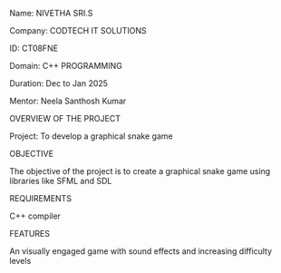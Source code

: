 Name: NIVETHA SRI.S

Company: CODTECH IT SOLUTIONS

ID: CT08FNE

Domain: C++ PROGRAMMING

Duration: Dec to Jan 2025

Mentor: Neela Santhosh Kumar

OVERVIEW OF THE PROJECT

Project: To develop a graphical snake game 

OBJECTIVE

The objective of the project is to create a graphical snake game using libraries like SFML and SDL

REQUIREMENTS

C++ compiler

FEATURES

An visually engaged game with sound effects and increasing difficulty levels


